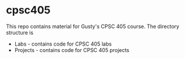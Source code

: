 # cpsc405

This repo contains material for Gusty's CPSC 405 course. The directory structure is

* Labs - contains code for CPSC 405 labs
* Projects - contains code for CPSC 405 projects
